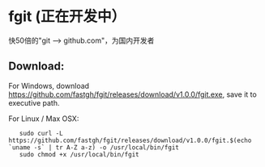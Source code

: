# fgit  (正在开发中）
快50倍的"git --> github.com"，为国内开发者

## Download:
  For Windows, download https://github.com/fastgh/fgit/releases/download/v1.0.0/fgit.exe, save it to executive path.

  For Linux / Max OSX:

  ```shell
     sudo curl -L https://github.com/fastgh/fgit/releases/download/v1.0.0/fgit.$(echo `uname -s` | tr A-Z a-z) -o /usr/local/bin/fgit
     sudo chmod +x /usr/local/bin/fgit
  ```
